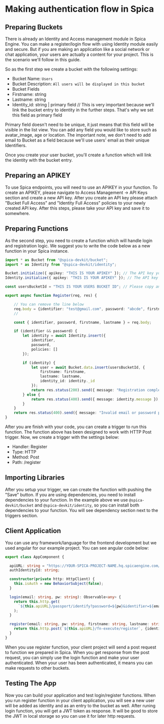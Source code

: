 # Making authentication flow in Spica

## Preparing Buckets

There is already an Identity and Access management module in Spica Engine. You can make a register/login flow with using Identity module easily and secure. But if you are making an application like a social network or chat application, your users are actually a content for your project. This is the scenario we'll follow in this guide.

So as the first step we create a bucket with the following settings:

- Bucket Name: `Users`
- Bucket Description: `All users will be displayed in this bucket`
- Bucket Fields
 - Firstname: string
 - Lastname: string
 - Identity_id: string | primary field // This is very important because we'll link the bucket entry to identity in the further steps. That's why we set this field as primary field

Primary field doesn't need to be unique, it just means that this field will be visible in the list view. You can add any field you would like to store such as avatar_image, age or location. The important note, we don't need to add email to Bucket as a field because we'll use users' email as their unique Identifiers.

Once you create your user bucket, you'll create a function which will link the identity with the bucket entry.

## Preparing an APIKEY

To use Spica endpoints, you will need to use an APIKEY in your function. To create an APIKEY, please navigate to Access Management -> API Keys section and create a new API key. After you create an API key please attach "Bucket Full Access" and "Identity Full Access" policies to your newly created API key. After this steps, please take your API key and save it to somewhere.

## Preparing Functions

As the second step, you need to create a function which will handle login and registration logic. We suggest you to write the code below as a new function in your Spica instance.

```typescript
import * as Bucket from "@spica-devkit/bucket";
import * as Identity from "@spica-devkit/identity";

Bucket.initialize({ apikey: "THIS IS YOUR APIKEY" }); // The API key you created one step before
Identity.initialize({ apikey: "THIS IS YOUR APIKEY" }); // The API key you created one step before

const usersBucketId = "THIS IS YOUR USERS BUCKET ID"; // Please copy and paste your users bucket ID here. You can see the Bucket ID under the Bucket name.

export async function Register(req, res) {

    // You can remove the line below
    req.body = {identifier: "test@gmail.com", password: "abcde", firstname: "Lorem", lastname: "Ipsum"};
    //

    const { identifier, password, firstname, lastname } = req.body;

    if (identifier && password) {
        let identity = await Identity.insert({
            identifier,
            password,
            policies: []
        });

        if (identity) {
            let user = await Bucket.data.insert(usersBucketId, {
                firstname: firstname,
                lastname: lastname,
                identity_id: identity._id
            });
            return res.status(200).send({ message: "Registration completed"});
        } else {
            return res.status(400).send({ message: identity.message });
        }
    }
    return res.status(400).send({ message: "Invalid email or password provided" });
}
```

After you are finish with your code, you can create a trigger to run this function. The function above has been designed to work with HTTP Post trigger. Now, we create a trigger with the settings below:

 - Handler: Register
 - Type: HTTP
 - Method: Post
 - Path: /register

## Importing Libraries

After you setup your trigger, we can create the function with pushing the "Save" button. If you are using dependencies, you need to install dependencies to your function. In the example above we use `@spica-devkit/bucket` and `@spica-devkit/identity`, so you can install both dependencies to your function. You will see dependency section next to the triggers section. 


## Client Application

You can use any framework/language for the frontend development but we used angular for our example project. You can see angular code below:

```typescript
export class AppComponent {

  apiURL: string = "https://YOUR-SPICA-PROJECT-NAME.hq.spicaengine.com/api";
  authIdentityId: string;

  constructor(private http: HttpClient) {
    this.isAuth = new BehaviorSubject(false);
  }

  login(email: string, pw: string): Observable<any> {
    return this.http.get(
      `${this.apiURL}/passport/identify?password=${pw}&identifier=${email}`
    );
  }

  register(email: string, pw: string, firstname: string, lastname: string) {
    return this.http.post(`${this.apiURL}/fn-execute/register`, {identifier: email, password: pw, firstname: firstname, lastname: lastname});
  }
}
```

When you use register function, your client project will send a post request to function we prepared in Spica. When you get response from the post request, you can simply use the login function and make your user authenticated. When your user has been authenticated, it means you can make requests to other buckets.

## Testing The App

Now you can build your application and test login/register functions. When you run register function in your client application, you will see a new user will be added as identity and as an entry to the bucket as well. After runing login function, you will get a JWT token as response. It will be good to store the JWT in local storage so you can use it for later http requests.

